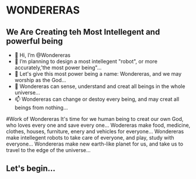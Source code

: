 # WONDERERAS
## We Are Creating teh Most Intellegent and powerful being


- 👋 Hi, I’m @Wondereras
- 👀 I’m planning to design a most intellegent "robot", or more accurately,'the most power being"...
- 🌱 Let's give this most power being a name: Wondereras, and we may worship as the God...
- 💞️ Wondereras can sense, understand and creat all beings in the whole universe...
- 📫 Wondereras can change or destoy every being, and may creat all beings from nothing...


#Work of Wondereras 
It's time for we human being to creat our own God, who loves every one and save every one...
Wodereras make food, medicine, clothes, houses, furniture, enery and vehicles for everyone...
Wondereras make intellegent robots to take care of everyone, and play, study with everyone...
Wondereras make new earth-like planet for us, and take us to travel to the edge of the universe...


## Let's begin...







